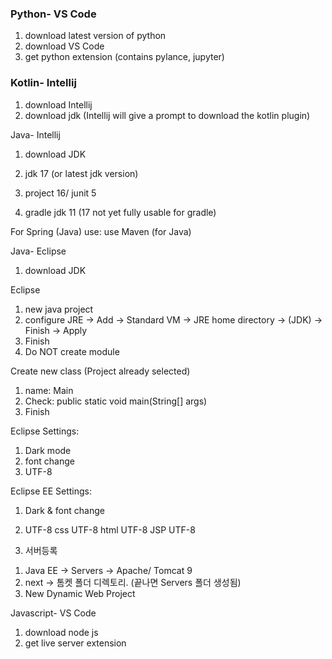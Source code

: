 ### Python- VS Code
1. download latest version of python
2. download VS Code
3. get python extension (contains pylance, jupyter)

### Kotlin- Intellij
1. download Intellij
2. download jdk (Intellij will give a prompt to download the kotlin plugin)

Java- Intellij
1. download JDK

1. jdk 17 (or latest jdk version)
2. project 16/ junit 5
3. gradle jdk 11 (17 not yet fully usable for gradle)

For Spring (Java) use:
use Maven (for Java)

Java- Eclipse
1. download JDK

Eclipse
1. new java project
2. configure JRE -> Add -> Standard VM -> JRE home directory -> (JDK) -> Finish -> Apply
3. Finish
4. Do NOT create module

Create new class (Project already selected)
1. name: Main
2. Check: public static void main(String[] args)
3. Finish

Eclipse Settings:
1. Dark mode
2. font change
3. UTF-8

Eclipse EE Settings:
1. Dark & font change
2. UTF-8
css UTF-8
html UTF-8
JSP UTF-8

1. 서버등록
1) Java EE -> Servers -> Apache/ Tomcat 9
2) next -> 톰켓 폴더 디렉토리. (끝나면 Servers 폴더 생성됨)
3) New Dynamic Web Project 

Javascript- VS Code
1. download node js
2. get live server extension

